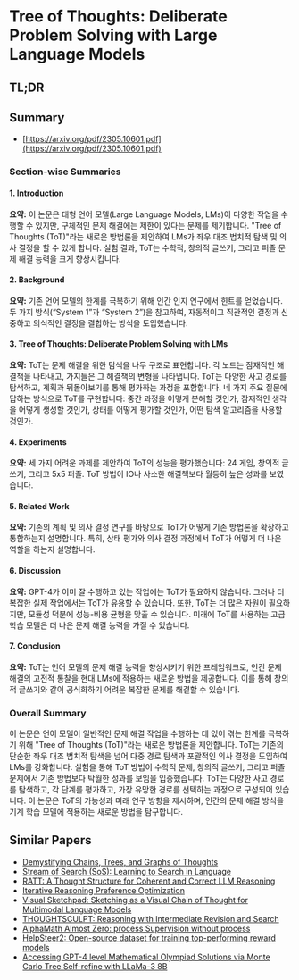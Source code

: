 # Tree of Thoughts: Deliberate Problem Solving with Large Language Models
## TL;DR
## Summary
- [https://arxiv.org/pdf/2305.10601.pdf](https://arxiv.org/pdf/2305.10601.pdf)

### Section-wise Summaries

#### 1. Introduction
**요약:** 
이 논문은 대형 언어 모델(Large Language Models, LMs)이 다양한 작업을 수행할 수 있지만, 구체적인 문제 해결에는 제한이 있다는 문제를 제기합니다. "Tree of Thoughts (ToT)"라는 새로운 방법론을 제안하여 LMs가 좌우 대조 법치적 탐색 및 의사 결정을 할 수 있게 합니다. 실험 결과, ToT는 수학적, 창의적 글쓰기, 그리고 퍼즐 문제 해결 능력을 크게 향상시킵니다.

#### 2. Background
**요약:** 
기존 언어 모델의 한계를 극복하기 위해 인간 인지 연구에서 힌트를 얻었습니다. 두 가지 방식(“System 1”과 “System 2”)을 참고하여, 자동적이고 직관적인 결정과 신중하고 의식적인 결정을 결합하는 방식을 도입했습니다.

#### 3. Tree of Thoughts: Deliberate Problem Solving with LMs
**요약:** 
ToT는 문제 해결을 위한 탐색을 나무 구조로 표현합니다. 각 노드는 잠재적인 해결책을 나타내고, 가지들은 그 해결책의 변형을 나타냅니다. ToT는 다양한 사고 경로를 탐색하고, 계획과 뒤돌아보기를 통해 평가하는 과정을 포함합니다. 네 가지 주요 질문에 답하는 방식으로 ToT를 구현합니다: 중간 과정을 어떻게 분해할 것인가, 잠재적인 생각을 어떻게 생성할 것인가, 상태를 어떻게 평가할 것인가, 어떤 탐색 알고리즘을 사용할 것인가.

#### 4. Experiments
**요약:** 
세 가지 어려운 과제를 제안하여 ToT의 성능을 평가했습니다: 24 게임, 창의적 글쓰기, 그리고 5x5 퍼즐. ToT 방법이 IO나 사소한 해결책보다 월등히 높은 성과를 보였습니다.

#### 5. Related Work
**요약:** 
기존의 계획 및 의사 결정 연구를 바탕으로 ToT가 어떻게 기존 방법론을 확장하고 통합하는지 설명합니다. 특히, 상태 평가와 의사 결정 과정에서 ToT가 어떻게 더 나은 역할을 하는지 설명합니다.

#### 6. Discussion
**요약:** 
GPT-4가 이미 잘 수행하고 있는 작업에는 ToT가 필요하지 않습니다. 그러나 더 복잡한 실제 작업에서는 ToT가 유용할 수 있습니다. 또한, ToT는 더 많은 자원이 필요하지만, 모듈성 덕분에 성능-비용 균형을 맞출 수 있습니다. 미래에 ToT를 사용하는 고급 학습 모델은 더 나은 문제 해결 능력을 가질 수 있습니다.

#### 7. Conclusion
**요약:** 
ToT는 언어 모델의 문제 해결 능력을 향상시키기 위한 프레임워크로, 인간 문제 해결의 고전적 통찰을 현대 LMs에 적용하는 새로운 방법을 제공합니다. 이를 통해 창의적 글쓰기와 같이 공식화하기 어려운 복잡한 문제를 해결할 수 있습니다.

### Overall Summary
이 논문은 언어 모델이 일반적인 문제 해결 작업을 수행하는 데 있어 겪는 한계를 극복하기 위해 "Tree of Thoughts (ToT)"라는 새로운 방법론을 제안합니다. ToT는 기존의 단순한 좌우 대조 법치적 탐색을 넘어 다중 경로 탐색과 포괄적인 의사 결정을 도입하여 LMs를 강화합니다. 실험을 통해 ToT 방법이 수학적 문제, 창의적 글쓰기, 그리고 퍼즐 문제에서 기존 방법보다 탁월한 성과를 보임을 입증했습니다. ToT는 다양한 사고 경로를 탐색하고, 각 단계를 평가하고, 가장 유망한 경로를 선택하는 과정으로 구성되어 있습니다. 이 논문은 ToT의 가능성과 미래 연구 방향을 제시하며, 인간의 문제 해결 방식을 기계 학습 모델에 적용하는 새로운 방법을 탐구합니다.

## Similar Papers
- [Demystifying Chains, Trees, and Graphs of Thoughts](2401.14295.md)
- [Stream of Search (SoS): Learning to Search in Language](2404.03683.md)
- [RATT: A Thought Structure for Coherent and Correct LLM Reasoning](2406.02746.md)
- [Iterative Reasoning Preference Optimization](2404.19733.md)
- [Visual Sketchpad: Sketching as a Visual Chain of Thought for Multimodal Language Models](2406.09403.md)
- [THOUGHTSCULPT: Reasoning with Intermediate Revision and Search](2404.05966.md)
- [AlphaMath Almost Zero: process Supervision without process](2405.03553.md)
- [HelpSteer2: Open-source dataset for training top-performing reward models](2406.08673.md)
- [Accessing GPT-4 level Mathematical Olympiad Solutions via Monte Carlo Tree Self-refine with LLaMa-3 8B](2406.07394.md)
